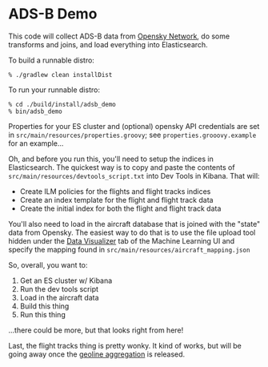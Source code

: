 # ADS-B Demo

This code will collect ADS-B data from [Opensky Network](https://opensky-network.org/), do some transforms and joins, and load everything into Elasticsearch.

To build a runnable distro:
```
% ./gradlew clean installDist
```

To run your runnable distro:
```
% cd ./build/install/adsb_demo
% bin/adsb_demo
```

Properties for your ES cluster and (optional) opensky API credentials are set in `src/main/resources/properties.groovy`; see `properties.grooovy.example` for an example...

Oh, and before you run this, you'll need to setup the indices in Elasticsearch. The quickest way is to copy and paste the contents of `src/main/resources/devtools_script.txt` into Dev Tools in Kibana. That will:
- Create ILM policies for the flights and flight tracks indices  
- Create an index template for the flight and flight track data
- Create the initial index for both the flight and flight track data

You'll also need to load in the aircraft database that is joined with the "state" data from Opensky. The easiest way to do that is to use the file upload tool hidden under the [Data Visualizer](https://www.elastic.co/guide/en/kibana/current/xpack-ml.html#xpack-ml) tab of the Machine Learning UI and specify the mapping found in `src/main/resources/aircraft_mapping.json` 

So, overall, you want to:
1. Get an ES cluster w/ Kibana
2. Run the dev tools script
3. Load in the aircraft data 
4. Build this thing
5. Run this thing

...there could be more, but that looks right from here!

Last, the flight tracks thing is pretty wonky. It kind of works, but will be going away once the [geoline aggregation](https://github.com/elastic/elasticsearch/issues/41649) is released. 
